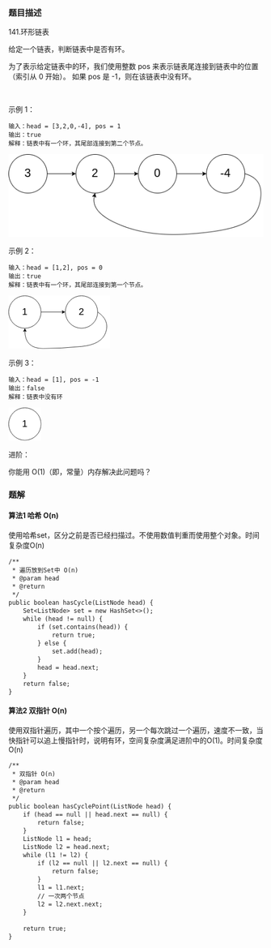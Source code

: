 ### 题目描述
141.环形链表

给定一个链表，判断链表中是否有环。

为了表示给定链表中的环，我们使用整数 pos 来表示链表尾连接到链表中的位置（索引从 0 开始）。 如果 pos 是 -1，则在该链表中没有环。

 

示例 1：
```
输入：head = [3,2,0,-4], pos = 1
输出：true
解释：链表中有一个环，其尾部连接到第二个节点。
```
![](https://github.com/RonCantWriteCode/LeetCodeJava/blob/master/src/main/resources/hasCycle/circularlinkedlist.png)

示例 2：
```
输入：head = [1,2], pos = 0
输出：true
解释：链表中有一个环，其尾部连接到第一个节点。
```
![](https://github.com/RonCantWriteCode/LeetCodeJava/blob/master/src/main/resources/hasCycle/circularlinkedlist_test2.png)

示例 3：
```
输入：head = [1], pos = -1
输出：false
解释：链表中没有环
```
![](https://github.com/RonCantWriteCode/LeetCodeJava/blob/master/src/main/resources/hasCycle/circularlinkedlist_test3.png)

进阶：

你能用 O(1)（即，常量）内存解决此问题吗？

### 题解

#### 算法1 哈希 O(n)

使用哈希set，区分之前是否已经扫描过。不使用数值判重而使用整个对象。时间复杂度O(n)

```$java
/**
 * 遍历放到Set中 O(n)
 * @param head
 * @return
 */
public boolean hasCycle(ListNode head) {
    Set<ListNode> set = new HashSet<>();
    while (head != null) {
        if (set.contains(head)) {
            return true;
        } else {
            set.add(head);
        }
        head = head.next;
    }
    return false;
}
```

#### 算法2 双指针 O(n)


使用双指针遍历，其中一个按个遍历，另一个每次跳过一个遍历，速度不一致，当快指针可以追上慢指针时，说明有环，空间复杂度满足进阶中的O(1)。时间复杂度O(n)

```$java
/**
 * 双指针 O(n)
 * @param head
 * @return
 */
public boolean hasCyclePoint(ListNode head) {
    if (head == null || head.next == null) {
        return false;
    }
    ListNode l1 = head;
    ListNode l2 = head.next;
    while (l1 != l2) {
        if (l2 == null || l2.next == null) {
            return false;
        }
        l1 = l1.next;
        // 一次两个节点
        l2 = l2.next.next;
    }

    return true;
}
```